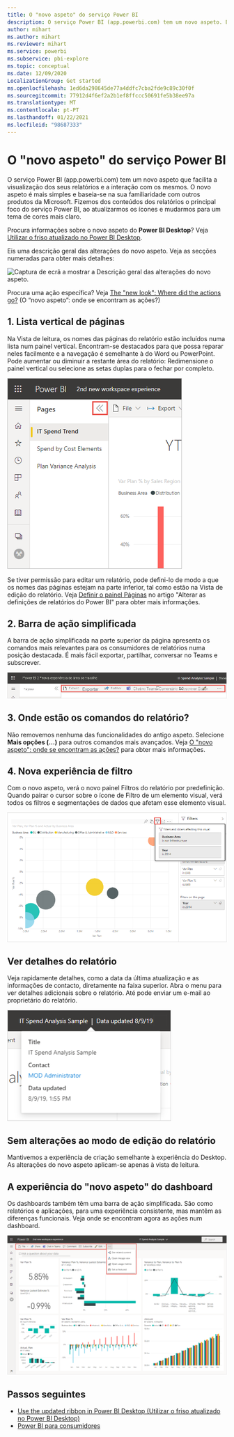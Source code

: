 ```yaml
---
title: O "novo aspeto" do serviço Power BI
description: O serviço Power BI (app.powerbi.com) tem um novo aspeto. Este artigo descreve como pode navegar em relatórios com o novo aspeto.
author: mihart
ms.author: mihart
ms.reviewer: mihart
ms.service: powerbi
ms.subservice: pbi-explore
ms.topic: conceptual
ms.date: 12/09/2020
LocalizationGroup: Get started
ms.openlocfilehash: 1ed6da298645de77a4ddfc7cba2fde9c89c30f0f
ms.sourcegitcommit: 77912d4f6ef2a2b1ef8ffccc50691fe5b38ee97a
ms.translationtype: MT
ms.contentlocale: pt-PT
ms.lasthandoff: 01/22/2021
ms.locfileid: "98687333"
---
```

# <a name="the-new-look-of-the-power-bi-service"></a>O "novo aspeto" do serviço Power BI

O serviço Power BI (app.powerbi.com) tem um novo aspeto que facilita a visualização dos seus relatórios e a interação com os mesmos. O novo aspeto é mais simples e baseia-se na sua familiaridade com outros produtos da Microsoft. Fizemos dos conteúdos dos relatórios o principal foco do serviço Power BI, ao atualizarmos os ícones e mudarmos para um tema de cores mais claro. 

Procura informações sobre o novo aspeto do **Power BI Desktop**? Veja [Utilizar o friso atualizado no Power BI Desktop](../create-reports/desktop-ribbon.md).

Eis uma descrição geral das alterações do novo aspeto. Veja as secções numeradas para obter mais detalhes:

![Captura de ecrã a mostrar a Descrição geral das alterações do novo aspeto.](media/service-new-look/power-bi-new-look-changes-callouts.png)

Procura uma ação específica? Veja [The "new look": Where did the actions go?](service-new-look-where-actions.md) (O “novo aspeto”: onde se encontram as ações?)

## <a name="1-vertical-list-of-pages"></a>1. Lista vertical de páginas 
Na Vista de leitura, os nomes das páginas do relatório estão incluídos numa lista num painel vertical. Encontram-se destacados para que possa reparar neles facilmente e a navegação é semelhante à do Word ou PowerPoint. Pode aumentar ou diminuir a restante área do relatório: Redimensione o painel vertical ou selecione as setas duplas para o fechar por completo.

![Captura de ecrã a mostrar os nomes das páginas do relatório ao lado.](media/service-new-look/power-bi-new-look-report-pages.png)

Se tiver permissão para editar um relatório, pode defini-lo de modo a que os nomes das páginas estejam na parte inferior, tal como estão na Vista de edição do relatório. Veja [Definir o painel Páginas](../create-reports/power-bi-report-settings.md#set-the-pages-pane) no artigo "Alterar as definições de relatórios do Power BI" para obter mais informações.

## <a name="2-simplified-action-bar"></a>2. Barra de ação simplificada 

A barra de ação simplificada na parte superior da página apresenta os comandos mais relevantes para os consumidores de relatórios numa posição destacada. É mais fácil exportar, partilhar, conversar no Teams e subscrever. 

![Captura de ecrã a mostrar a Nova barra de ação.](media/service-new-look/power-bi-new-look-action-bar.png)

## <a name="3-where-are-the-report-commands"></a>3. Onde estão os comandos do relatório?

Não removemos nenhuma das funcionalidades do antigo aspeto. Selecione **Mais opções (…)** para outros comandos mais avançados. Veja [O "novo aspeto": onde se encontram as ações?](service-new-look-where-actions.md) para obter mais informações.

## <a name="4-new-filter-experience"></a>4. Nova experiência de filtro

Com o novo aspeto, verá o novo painel Filtros do relatório por predefinição. Quando pairar o cursor sobre o ícone de Filtro de um elemento visual, verá todos os filtros e segmentações de dados que afetam esse elemento visual.

![Captura de ecrã a mostrar todos os filtros e segmentações de dados que afetam esse elemento visual.](media/service-new-look/power-bi-new-look-filters.png)

## <a name="view-report-details"></a>Ver detalhes do relatório 

Veja rapidamente detalhes, como a data da última atualização e as informações de contacto, diretamente na faixa superior.  Abra o menu para ver detalhes adicionais sobre o relatório. Até pode enviar um e-mail ao proprietário do relatório.

![Captura de ecrã a mostrar a opção Ver detalhes do relatório.](media/service-new-look/power-bi-new-look-metadata.png)

## <a name="no-changes-to-report-edit-mode"></a>Sem alterações ao modo de edição do relatório 

Mantivemos a experiência de criação semelhante à experiência do Desktop. As alterações do novo aspeto aplicam-se apenas à vista de leitura.

## <a name="dashboard-new-look-experience"></a>A experiência do "novo aspeto" do dashboard 

Os dashboards também têm uma barra de ação simplificada. São como relatórios e aplicações, para uma experiência consistente, mas mantêm as diferenças funcionais. Veja onde se encontram agora as ações num dashboard.
 
![Captura de ecrã a mostrar a Barra de ação do dashboard no novo aspeto.](media/service-new-look/power-bi-dashboard-action-bar-new.png)

## <a name="next-steps"></a>Passos seguintes

- [Use the updated ribbon in Power BI Desktop (Utilizar o friso atualizado no Power BI Desktop)](../create-reports/desktop-ribbon.md)
- [Power BI para consumidores](end-user-consumer.md)
